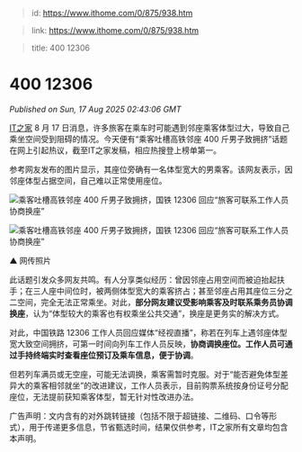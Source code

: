 > id: https://www.ithome.com/0/875/938.htm

> link: https://www.ithome.com/0/875/938.htm

> title: 400 12306

# 400 12306
_Published on Sun, 17 Aug 2025 02:43:06 GMT_

[IT之家](https://www.ithome.com/) 8 月 17 日消息，许多旅客在乘车时可能遇到邻座乘客体型过大，导致自己乘坐空间受到阻碍的情况。今天便有“乘客吐槽高铁邻座 400 斤男子致拥挤”话题在网上引起热议，截至IT之家发稿，相应热搜登上榜单第一。

参考网友发布的图片显示，其座位旁确有一名体型宽大的男乘客。该网友表示，因邻座体型占据空间，自己难以正常使用座位。

![](https://img.ithome.com/newsuploadfiles/2025/8/d3782af8-edeb-48a4-be09-78292d68312f.jpg?x-bce-process=image/format,f_auto "乘客吐槽高铁邻座 400 斤男子致拥挤，国铁 12306 回应“旅客可联系工作人员协商换座”")

![](https://img.ithome.com/newsuploadfiles/2025/8/d99aa276-a4f4-458e-bdf5-650bfb61c029.jpg?x-bce-process=image/format,f_auto "乘客吐槽高铁邻座 400 斤男子致拥挤，国铁 12306 回应“旅客可联系工作人员协商换座”")

▲ 网传照片

此话题引发众多网友共鸣。有人分享类似经历：曾因邻座占用空间而被迫抬起扶手；在三人座中间位时，被两侧体型宽大的乘客挤占；甚至邻座占用其座位三分之二空间，完全无法正常乘坐。对此，**部分网友建议受影响乘客及时联系乘务员协调换座**，认为“体型较大的乘客也有权乘坐公共交通”，换座是更务实的解决方式。

对此，中国铁路 12306 工作人员回应媒体“经视直播”，称若在列车上遇邻座体型宽大致空间拥挤，可第一时间向列车工作人员反映，**协商调换座位。工作人员可通过手持终端实时查看座位预订及乘车信息，便于协调**。

但若列车满员或无空座，可能无法调换，乘客需暂时克服。对于“能否避免体型差异大的乘客相邻就坐”的改进建议，工作人员表示，目前购票系统按身份证号分配座位，无法提前获知乘客体型，暂无针对性改进办法。

广告声明：文内含有的对外跳转链接（包括不限于超链接、二维码、口令等形式），用于传递更多信息，节省甄选时间，结果仅供参考，IT之家所有文章均包含本声明。
